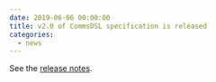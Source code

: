 ```yaml
---
date: 2019-06-06 00:00:00
title: v2.0 of CommsDSL specification is released
categories:
  - news
---
```

See the [release notes](https://github.com/commschamp/CommsDSL-Specification/releases/tag/v2.0).


